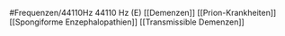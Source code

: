 #Frequenzen/44110Hz
44110 Hz (E)
[[Demenzen]]
[[Prion-Krankheiten]]
[[Spongiforme Enzephalopathien]]
[[Transmissible Demenzen]]